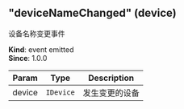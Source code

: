 <a name="module_miot/Device--module.exports..DeviceEvent.event_deviceNameChanged"></a>

## "deviceNameChanged" (device)
设备名称变更事件

**Kind**: event emitted  
**Since**: 1.0.0  

| Param | Type | Description |
| --- | --- | --- |
| device | <code>IDevice</code> | 发生变更的设备 |

